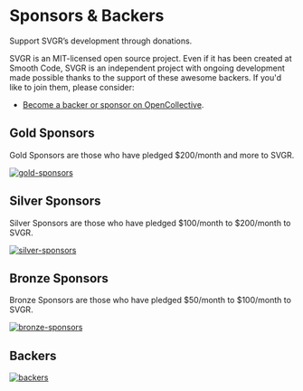# Sponsors & Backers

<p class="description">Support SVGR’s development through donations.</p>

SVGR is an MIT-licensed open source project. Even if it has been created at Smooth Code, SVGR is an independent project with ongoing development made possible thanks to the support of these awesome backers. If you'd like to join them, please consider:

- [Become a backer or sponsor on OpenCollective](https://opencollective.com/svgr).

## Gold Sponsors

Gold Sponsors are those who have pledged $200/month and more to SVGR.

[![gold-sponsors](https://opencollective.com/svgr/tiers/gold-sponsors.svg?avatarHeight=120&width=600)](https://opencollective.com/svgr/order/6010)

## Silver Sponsors

Silver Sponsors are those who have pledged $100/month to $200/month to SVGR.

[![silver-sponsors](https://opencollective.com/svgr/tiers/silver-sponsors.svg?avatarHeight=120&width=600)](https://opencollective.com/svgr/order/6008)

## Bronze Sponsors

Bronze Sponsors are those who have pledged $50/month to $100/month to SVGR.

[![bronze-sponsors](https://opencollective.com/svgr/tiers/bronze-sponsors.svg?avatarHeight=80&width=600)](https://opencollective.com/svgr/order/6009)

## Backers

[![backers](https://opencollective.com/svgr/tiers/backer.svg?avatarHeight=50&width=600)](https://opencollective.com/svgr/order/6007)
